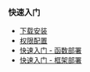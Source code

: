 ### 快速入门

  - [下载安装](./installation)
  - [权限配置](./credential)
  - [快速入门 - 函数部署](./quickStart-fun)
  - [快速入门 - 框架部署](./quickStart-frame)